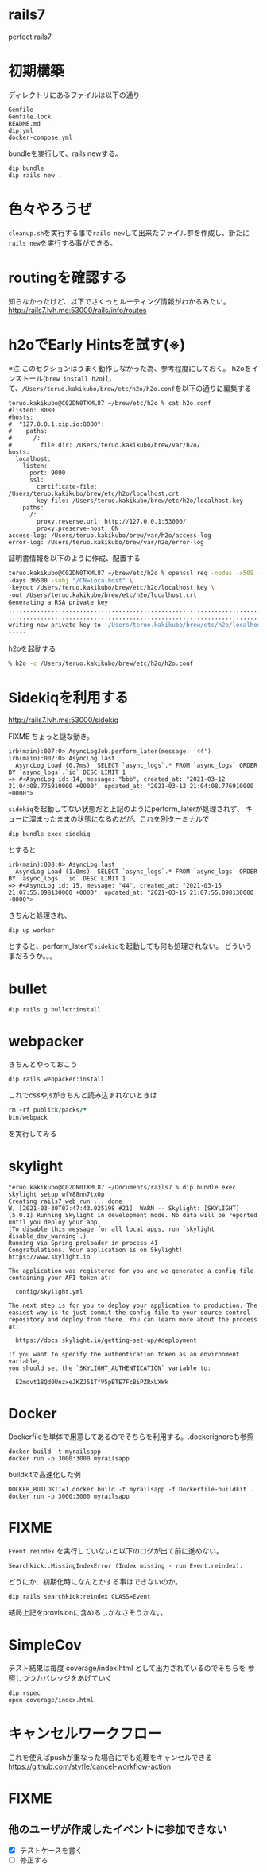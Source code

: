 # rails7
perfect rails7

# 初期構築

ディレクトリにあるファイルは以下の通り

```
Gemfile
Gemfile.lock
README.md
dip.yml
docker-compose.yml
```

bundleを実行して、rails newする。
```
dip bundle
dip rails new .
```

# 色々やろうぜ

`cleanup.sh`を実行する事で`rails new`して出来たファイル群を作成し、新たに`rails new`を実行する事ができる。

# routingを確認する

知らなかったけど、以下でさくっとルーティング情報がわかるみたい。
http://rails7.lvh.me:53000/rails/info/routes

# h2oでEarly Hintsを試す(※)

※注 このセクションはうまく動作しなかった為、参考程度にしておく。
h2oをインストール(`brew install h2o`)して、`/Users/teruo.kakikubo/brew/etc/h2o/h2o.conf`を以下の通りに編集する
```
teruo.kakikubo@C02DN0TXML87 ~/brew/etc/h2o % cat h2o.conf
#listen: 8080
#hosts:
#  "127.0.0.1.xip.io:8080":
#    paths:
#      /:
#        file.dir: /Users/teruo.kakikubo/brew/var/h2o/
hosts:
  localhost:
    listen:
      port: 9090
      ssl:
        certificate-file: /Users/teruo.kakikubo/brew/etc/h2o/localhost.crt
        key-file: /Users/teruo.kakikubo/brew/etc/h2o/localhost.key
    paths:
      /:
        proxy.reverse.url: http://127.0.0.1:53000/
        proxy.preserve-host: ON
access-log: /Users/teruo.kakikubo/brew/var/h2o/access-log
error-log: /Users/teruo.kakikubo/brew/var/h2o/error-log
```
証明書情報を以下のように作成、配置する
```bash
teruo.kakikubo@C02DN0TXML87 ~/brew/etc/h2o % openssl req -nodes -x509 -new \
-days 36500 -subj "/CN=localhost" \
-keyout /Users/teruo.kakikubo/brew/etc/h2o/localhost.key \
-out /Users/teruo.kakikubo/brew/etc/h2o/localhost.crt
Generating a RSA private key
..............................................................................................+++++
............................................................................+++++
writing new private key to '/Users/teruo.kakikubo/brew/etc/h2o/localhost.key'
-----
```
h2oを起動する
```bash
% h2o -c /Users/teruo.kakikubo/brew/etc/h2o/h2o.conf
```

# Sidekiqを利用する

http://rails7.lvh.me:53000/sidekiq

FIXME ちょっと謎な動き。

```
irb(main):007:0> AsyncLogJob.perform_later(message: '44')
irb(main):002:0> AsyncLog.last
  AsyncLog Load (0.7ms)  SELECT `async_logs`.* FROM `async_logs` ORDER BY `async_logs`.`id` DESC LIMIT 1
=> #<AsyncLog id: 14, message: "bbb", created_at: "2021-03-12 21:04:08.776910000 +0000", updated_at: "2021-03-12 21:04:08.776910000 +0000">
```

`sidekiq`を起動してない状態だと上記のようにperform_laterが処理されず、
キューに溜まったままの状態になるのだが、これを別ターミナルで

```
dip bundle exec sidekiq
```

とすると
```
irb(main):008:0> AsyncLog.last
  AsyncLog Load (1.0ms)  SELECT `async_logs`.* FROM `async_logs` ORDER BY `async_logs`.`id` DESC LIMIT 1
=> #<AsyncLog id: 15, message: "44", created_at: "2021-03-15 21:07:55.098130000 +0000", updated_at: "2021-03-15 21:07:55.098130000 +0000">
```

きちんと処理され、

```
dip up worker
```

とすると、perform_laterで`sidekiq`を起動しても何も処理されない。
どういう事だろうか。。。


# bullet

```
dip rails g bullet:install
```

# webpacker

きちんとやっておこう
```
dip rails webpacker:install
```

これでcssやjsがきちんと読み込まれないときは
```ruby
rm -rf publick/packs/*
bin/webpack
```

を実行してみる

# skylight

```
teruo.kakikubo@C02DN0TXML87 ~/Documents/rails7 % dip bundle exec skylight setup wfY88nn7tx0p
Creating rails7_web_run ... done
W, [2021-03-30T07:47:43.025198 #21]  WARN -- Skylight: [SKYLIGHT] [5.0.1] Running Skylight in development mode. No data will be reported until you deploy your app.
(To disable this message for all local apps, run `skylight disable_dev_warning`.)
Running via Spring preloader in process 41
Congratulations. Your application is on Skylight! https://www.skylight.io

The application was registered for you and we generated a config file
containing your API token at:

  config/skylight.yml

The next step is for you to deploy your application to production. The
easiest way is to just commit the config file to your source control
repository and deploy from there. You can learn more about the process at:

  https://docs.skylight.io/getting-set-up/#deployment

If you want to specify the authentication token as an environment variable,
you should set the `SKYLIGHT_AUTHENTICATION` variable to:

  E2movt18Qd0UnzxeJKZJ51TfV5pBTE7FcBiPZRxUXWk
```

# Docker

Dockerfileを単体で用意してあるのでそちらを利用する。.dockerignoreも参照
```
docker build -t myrailsapp .
docker run -p 3000:3000 myrailsapp
```

buildkitで高速化した例
```
DOCKER_BUILDKIT=1 docker build -t myrailsapp -f Dockerfile-buildkit .
docker run -p 3000:3000 myrailsapp
```

# FIXME

`Event.reindex` を実行していないと以下のログが出て前に進めない。

```
Searchkick::MissingIndexError (Index missing - run Event.reindex):
```

どうにか、初期化時になんとかする事はできないのか。
```
dip rails searchkick:reindex CLASS=Event
```

結局上記をprovisionに含めるしかなさそうかな。。

# SimpleCov

テスト結果は毎度 coverage/index.html として出力されているのでそちらを
参照しつつカバレッジをあげていく

```
dip rspec
open coverage/index.html
```

# キャンセルワークフロー

これを使えばpushが重なった場合にでも処理をキャンセルできる
https://github.com/styfle/cancel-workflow-action


# FIXME

## 他のユーザが作成したイベントに参加できない

- [x] テストケースを書く
- [ ] 修正する
